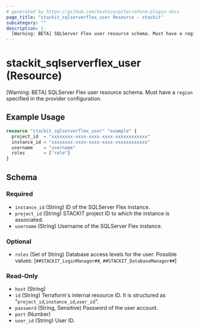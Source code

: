 ```yaml
---
# generated by https://github.com/hashicorp/terraform-plugin-docs
page_title: "stackit_sqlserverflex_user Resource - stackit"
subcategory: ""
description: |-
  [Warning: BETA] SQLServer Flex user resource schema. Must have a region specified in the provider configuration.
---
```


# stackit_sqlserverflex_user (Resource)

[Warning: BETA] SQLServer Flex user resource schema. Must have a `region` specified in the provider configuration.

## Example Usage

```terraform
resource "stackit_sqlserverflex_user" "example" {
  project_id  = "xxxxxxxx-xxxx-xxxx-xxxx-xxxxxxxxxxxx"
  instance_id = "xxxxxxxx-xxxx-xxxx-xxxx-xxxxxxxxxxxx"
  username    = "username"
  roles       = ["role"]
}
```

<!-- schema generated by tfplugindocs -->
## Schema

### Required

- `instance_id` (String) ID of the SQLServer Flex instance.
- `project_id` (String) STACKIT project ID to which the instance is associated.
- `username` (String) Username of the SQLServer Flex instance.

### Optional

- `roles` (Set of String) Database access levels for the user. Possible values: [`##STACKIT_LoginManager##`, `##STACKIT_DatabaseManager##`]

### Read-Only

- `host` (String)
- `id` (String) Terraform's internal resource ID. It is structured as "`project_id`,`instance_id`,`user_id`".
- `password` (String, Sensitive) Password of the user account.
- `port` (Number)
- `user_id` (String) User ID.
